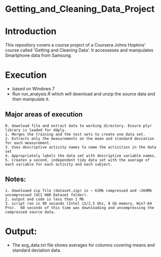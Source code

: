 Getting_and_Cleaning_Data_Project
=================================
# Introduction
This repository covers a course project of a Coursera Johns Hopkins' course called 'Getting and Cleaning Data'.  It accesseses and manipulates Smartphone data from Samsung.


# Execution 
- based on Windows 7
- Run run_analysis.R which will download and unzip the source data and then manipulate it.

## Major areas of execution
	0. download file and extract data to working directory. Ensure plyr library is loaded for ddply.
	1. Merges the training and the test sets to create one data set. 
	2. Extracts only the measurements on the mean and standard deviation for each measurement. 
	3. Uses descriptive activity names to name the activities in the data set
	4. Appropriately labels the data set with descriptive variable names. 
	5. Creates a second, independent tidy data set with the average of each variable for each activity and each subject.

## Notes: 
	1. downloaed zip file (dataset.zip) is ~ 61Mb compressed and ~269Mb uncompressed (UCI HAR Dataset folder).
	2. output and code is less than 1 Mb
	3. script ran in 90 seconds (Intel i5/2.5 Ghz, 8 Gb memory, Win7-64 Pro).  60 seconds of this time was downloading and uncompressing the compressed source data.

# Output: 
- The avg_data.txt file shows averages for columns covering means and standard deviation data.
